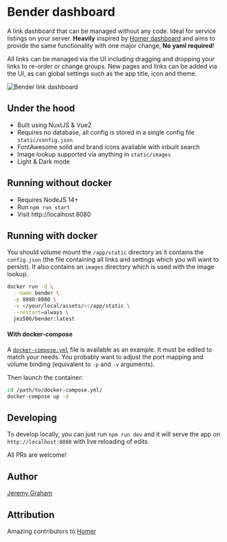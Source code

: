 # Bender dashboard

A link dashboard that can be managed without any code. Ideal for service listings on your server. **Heavily**
inspired by [Homer dashboard](https://github.com/bastienwirtz/homer) and aims to provide the same functionality
with one major change, **No yaml required**! 

All links can be managed via the UI including dragging and dropping your links to re-order or change groups. 
New pages and links can be added via the UI, as can global settings such as the app title, icon and theme.

![Bender link dashboard](https://raw.github.com/jez500/bender/master/docs/screenshot.gif)

## Under the hood

* Built using NuxtJS & Vue2
* Requires no database, all config is stored in a single config file `static/config.json`
* FontAwesome solid and brand icons available with inbuilt search
* Image lookup supported via anything in `static/images`
* Light & Dark mode

## Running without docker

* Requires NodeJS 14+ 
* Run `npm run start`
* Visit http://localhost:8080

## Running with docker

You should volume mount the `/app/static` directory as it contains the `config.json` (the file containing all 
links and settings which you will want to persist). It also contains an `images` directory which is used with 
the image lookup.

```sh
docker run -d \
  --name bender \
  -p 8080:8080 \
  -v </your/local/assets/>:/app/static \
  --restart=always \
  jez500/bender:latest
```

#### With docker-compose

A [`docker-compose.yml`](docker-compose.yml) file is available as an example. It must be edited to match 
your needs. You probably want to adjust the port mapping and volume binding (equivalent to `-p` and `-v` arguments).

Then launch the container:

```sh
cd /path/to/docker-compose.yml/
docker-compose up -d
```

## Developing

To develop locally, you can just run `npm run dev` and it will serve the app on `http://localhost:8080` 
with live reloading of edits.

All PRs are welcome!

## Author
[Jeremy Graham](https://jez.me)

## Attribution
Amazing contributors to [Homer](https://github.com/bastienwirtz/homer/graphs/contributors)
